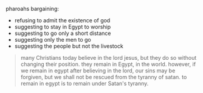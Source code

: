 pharoahs bargaining:
- refusing to admit the existence of god
- suggesting to stay in Egypt to worship
- suggesting to go only a short distance
- suggesting only the men to go
- suggesting the people but not the livestock

> many Christians today believe in the lord jesus, but they do so without changing their
> position. they remain in Egypt, in the world. however, if we remain in egypt after
> believing in the lord, our sins may be forgiven, but we shall not be rescued from the
> tyranny of satan. to remain in egypt is to remain under Satan's tyranny.
